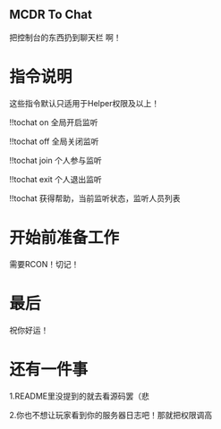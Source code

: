 MCDR To Chat
-------

把控制台的东西扔到聊天栏
啊！

# 指令说明
这些指令默认只适用于Helper权限及以上！

!!tochat on 全局开启监听

!!tochat off 全局关闭监听

!!tochat join 个人参与监听

!!tochat exit 个人退出监听

!!tochat 获得帮助，当前监听状态，监听人员列表

# 开始前准备工作
需要RCON！切记！

# 最后
祝你好运！

# 还有一件事
1.README里没提到的就去看源码罢（悲

2.你也不想让玩家看到你的服务器日志吧！那就把权限调高
